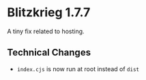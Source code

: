 # Blitzkrieg 1.7.7

A tiny fix related to hosting.

## Technical Changes

- `index.cjs` is now run at root instead of `dist`
